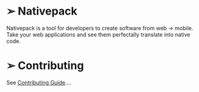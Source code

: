 # ➢ Nativepack

Nativepack is a tool for developers to create software from web -> mobile. Take your web applications and see them perfectally translate into native code.

# ➢ Contributing

See [Contributing Guide](.github/contributing.md)....
